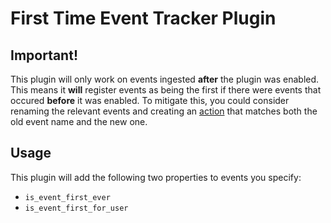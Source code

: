 # First Time Event Tracker Plugin

## Important!

This plugin will only work on events ingested **after** the plugin was enabled. This means it **will** register events as being the first if there were events that occured **before** it was enabled. To mitigate this, you could consider renaming the relevant events and creating an [action](https://posthog.com/docs/features/actions) that matches both the old event name and the new one.

## Usage

This plugin will add the following two properties to events you specify:

- `is_event_first_ever`
- `is_event_first_for_user`
